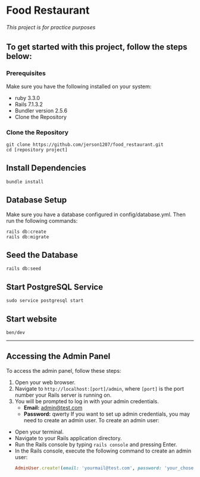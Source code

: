 # Food Restaurant
###### This project is for practice purposes
## To get started with this project, follow the steps below:
### Prerequisites
Make sure you have the following installed on your system:
- ruby 3.3.0 
- Rails 7.1.3.2
- Bundler version 2.5.6
- Clone the Repository

### Clone the Repository
```
git clone https://github.com/jerson1207/food_restaurant.git
cd [repository project]
```

## Install Dependencies
```
bundle install
```
## Database Setup
Make sure you have a database configured in config/database.yml. Then run the following commands:
```
rails db:create
rails db:migrate
```

## Seed the Database
```
rails db:seed
```

## Start PostgreSQL Service
```
sudo service postgresql start
```

## Start website
```
ben/dev
```

---

## Accessing the Admin Panel

To access the admin panel, follow these steps:

1. Open your web browser.
2. Navigate to `http://localhost:[port]/admin`, where `[port]` is the port number your Rails server is running on.
3. You will be prompted to log in with your admin credentials.
   - **Email:** admin@test.com
   - **Password:** qwerty
If you want to set up admin credentials, you may need to create an admin user. To create an admin user:
- Open your terminal.
- Navigate to your Rails application directory.
- Run the Rails console by typing `rails console` and pressing Enter.
- In the Rails console, execute the following command to create an admin user:
  ```ruby
  AdminUser.create!(email: 'yourmail@test.com', password: 'your_chosen_password')
  ```

  
















